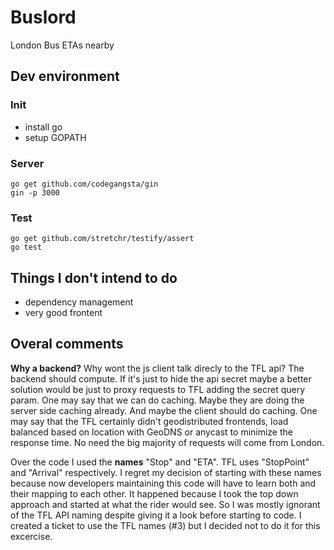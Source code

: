 # Buslord

London Bus ETAs nearby 


## Dev environment

### Init

 * install go
 * setup GOPATH

### Server

```
go get github.com/codegangsta/gin
gin -p 3000
```
 
### Test 

```
go get github.com/stretchr/testify/assert
go test
```


## Things I don't intend to do 

 * dependency management
 * very good frontent

## Overal comments

**Why a backend?** Why wont the js client talk direcly to the TFL api? 
The backend should compute. If it's just to hide the api secret maybe a better solution would be just to proxy requests to TFL adding the secret query param. 
One may say that we can do caching. Maybe they are doing the server side caching already. And maybe the client should do caching. 
One may say that the TFL certainly didn't geodistributed frontends, load balanced based on location with GeoDNS or anycast to minimize the response time. No need the big majority of requests will come from London.  


Over the code I used the **names** "Stop" and "ETA". TFL uses "StopPoint" and "Arrival" respectively. I regret my decision of starting with these names because now developers maintaining this code will have to learn both and their mapping to each other. 
It happened because I took the top down approach and started at what the rider would see. So I was mostly ignorant of the TFL API naming despite giving it a look before starting to code. I created a ticket to use the TFL names (#3) but I decided not to do it for this excercise. 

